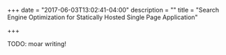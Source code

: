 +++
date = "2017-06-03T13:02:41-04:00"
description = ""
title = "Search Engine Optimization for Statically Hosted Single Page Application"

+++

TODO: moar writing!